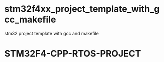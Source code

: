 # stm32f4xx_project_template_with_gcc_makefile
stm32 project template with gcc and makefile
# STM32F4-CPP-RTOS-PROJECT
